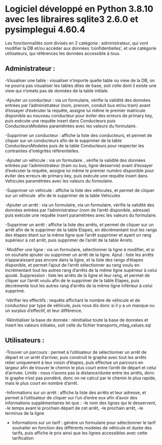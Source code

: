 # Logiciel développé en Python 3.8.10 avec les libraires sqlite3 2.6.0 et pysimplegui 4.60.4

Les fonctionnalités sont divisés en 2 catégorie : administrateur, qui vont modifier la DB et/ou accéder aux données ‘confidentielles’, et une catégorie utilisateurs, qui références les données accessible à tous. 
## Administrateur :
-Visualiser une table : visualiser n’importe quelle table ou view de la DB, on ne pourra pas visualiser les tables dites de base, soit celle dont il existe une view qui n’omets pas de données de la table initiale.

-Ajouter un conducteur : via un formulaire, vérifie la validité des données entrées par l’administrateur (nom, prenom, conduit bus et/ou tram) avant d’essayer d’exécuter la requête, assigne lui même le premier matricule disponible au nouveau conducteur pour éviter des erreurs de primary key, puis exécute une requête insert dans Conducteurs puis ConducteursModeles paramétrées avec les valeurs du formulaire. 

-Supprimer un conducteur : affiche la liste des conducteurs, et permet de cliquer sur un conducteurs afin de le supprimer de la table ConducteursModeles puis de la table Conducteurs pour respecter les contraintes d’intégrités référentielles. 

-Ajouter un véhicule : via un formulaire , vérifie la validité des données entrées par l’administrateur (tram ou bus, ligne desservie) avant d’essayer d’exécuter la requête, assigne lui même le premier numéro disponible pour éviter des erreurs de primary key, puis exécute une requête insert dans Vehicules paramétrées avec les valeurs du formulaire. 

-Supprimer un véhicule : affiche la liste des véhicules, et permet de cliquer sur un véhicule  afin de le supprimer de la table Vehicules

-Ajouter un arrêt : via un formulaire,  via un formulaire, vérifie la validité des données entrées par l’administrateur (nom de l’arrêt disponible, adresse) puis exécute une requête insert paramétrées avec les valeurs du formulaire. 

-Supprimer un arrêt : affiche la liste des arrêts, et permet de cliquer sur un arrêt afin de le supprimer de la table Etapes, en décrémentant tout les rangs des étapes étant sur la même ligne que l’arrêt supprimer et ayant un rang supérieur à cet arrêt, puis supprimer de l’arrêt de la table Arrets. 

-Modifier une ligne : via un formulaire, sélectionner la ligne à modifier, et si on souhaite ajouter ou supprimer un arrêt de la ligne.
	Ajout : liste les arrêts n’apparaissant pas encore dans la ligne, et la liste 	des rangs d’étapes disponible, et permet l’ajout de l’arrêt sélectionner au 	rang voulu en incrémentant tout les autres rang d’arrêts de la même ligne 	supérieur à celui ajouté.
	Suppression : liste les arrêts de la ligne et leur rang, et permet de cliquer 	sur l’arrêt voulu afin de le supprimer de la table Etapes, puis décrémente 	tout les autres rang d’arrêts de la même ligne inférieur à celui supprimé.

-Vérifier les effectifs : requête affichant le nombre de véhicule et de conducteur par type de véhicule, puis nous dis donc si il y a un manque ou un surplus d’effectif, et leur différence. 

-Réinitialiser la base de donnée : réinitialise toute la base de données et insert les valeurs initiales, soit celle du fichier transports_mtag_values.sql 

## Utilisateurs :
-Trouver un parcours : permet à l’utilisateur de sélectionner un arrêt de départ et un arrêt d’arriver, puis construit le graphe avec tout les arrêts relier uniquement à leur voisin d’étapes, puis effectue un parcours en largeur afin de trouver le chemin le plus court entre l’arrêt de départ et celui d’arrivée. 
Limite : nous n’avons pas la distance/durée entre les arrêts, donc le graphe n’est pas pondéré, donc on ne calcul par le chemin le plus rapide, mais le plus court en nombre d’arrêt. 

-Informations sur un arrêt : affiche la liste des arrêts et leur adresse, et permet à l’utilisateur de cliquer sur l’un d’entre eux afin d’avoir des informations supplémentaires tel que :
	-le nom des lignes qui le desservent, 
	-le temps avant le prochain départ de cet arrêt,
	-le prochain arrêt,
	-le terminus de la ligne
- Informations sur un tarif : génère un formulaire pour sélectionner le tarif souhaiter en fonction des différents modeles de véhicule et durée des tarifs, puis affiche le prix ainsi que les lignes accessibles avec cette tarification